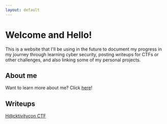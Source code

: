 ```yaml
---
layout: default
---
```


# Welcome and Hello!

This is a website that I'll be using in the future to document my progress in my journey through learning cyber security, posting writeups for CTFs or other challenges, and also linking some of my personal projects.

## About me

Want to learn more about me? Click [here](./about-me.html)!

## Writeups

[H@cktivitycon CTF](./writeup.html)
